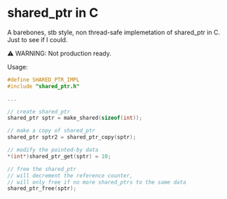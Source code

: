 # shared_ptr in C

A barebones, stb style, non thread-safe implemetation of shared_ptr in C. Just to see if I could.

⚠ WARNING:  Not production ready.

Usage:
```c++
#define SHARED_PTR_IMPL
#include "shared_ptr.h"

...

// create shared_ptr
shared_ptr sptr = make_shared(sizeof(int));

// make a copy of shared_ptr
shared_ptr sptr2 = shared_ptr_copy(sptr);

// modify the pointed-by data
*(int*)shared_ptr_get(sptr) = 10;

// free the shared_ptr
// will decrement the reference counter,
// will only free if no more shared_ptrs to the same data
shared_ptr_free(sptr);
```
